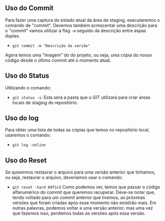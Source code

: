 ## Uso do Commit
Para fazer uma captura do estado atual da área de staging, executaremos o comando de "commit".
Devemos também acrescentar uma descrição para o "commit" vamos utilizar a flag ``-m`` seguido da descrição entre aspas duplas.

- ``git commit -m "Descrição da versão" ``

Agora temos uma "imagem" do do projeto, ou seja, uma cópia do nosso código desde o último commit até o momento atual.

## Uso do Status
Utilizando o comando:
- ``git status -s``.
Esta será a pasta que o GIT utilizará para criar áreas locais de staging do repositório.

## Uso do log
Para obter uma lista de todas as cópias que temos no repositório local, usaremos o comando:
- ``git log -online``

## Uso do Reset
Se quisermos restaurar o arquivo para uma versão anterior que tínhamos, ou seja, restaurar o arquivo, deveríamos usar o comando:

- ``git reset -hard 09f1c5``
Como podemos ver, temos que passar o código alfanumérico do commit que queremos recuperar.
Deve-se notar que, tendo voltado para um commit anterior que tivemos, as próximas versões que foram criadas após esse momento não existirão mais. Em outras palavras, podemos voltar a uma versão anterior, mas uma vez que fazemos isso, perdemos todas as versões após essa versão.
